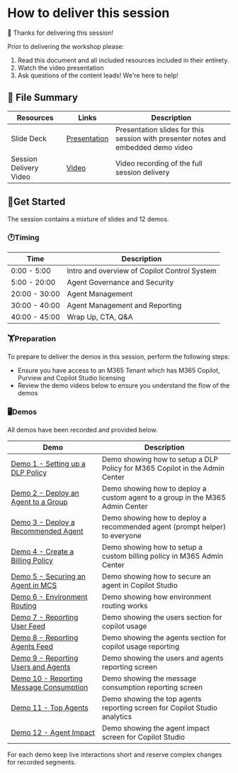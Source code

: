 # How to deliver this session

🥇 Thanks for delivering this session!

Prior to delivering the workshop please:

1. Read this document and all included resources included in their entirety.
2. Watch the video presentation
3. Ask questions of the content leads! We're here to help!

## 📁 File Summary

| Resources          | Links                            | Description |
|-------------------|----------------------------------|-------------------|
| Slide Deck      |  [Presentation](https://assetsmanagement952e.blob.core.windows.net/assets/BRK422%20Deploy%20and%20manage%20agents%20securely%20at%20scale%20with%20the%20Copilot%20Control%20System/BRK422_Presentation_V1.0.pptx)  | Presentation slides for this session with presenter notes and embedded demo video |
| Session Delivery Video     |  [Video](https://youtu.be/AWMAaRC3H0I) | Video recording of the full session delivery |

## 🚀Get Started

The session contains a mixture of slides and 12 demos.

### 🕐Timing

| Time        | Description
--------------|-------------
0:00 - 5:00   | Intro and overview of Copilot Control System
5:00 - 20:00  | Agent Governance and Security
20:00 - 30:00 | Agent Management
30:00 - 40:00 | Agent Management and Reporting
40:00 - 45:00 | Wrap Up, CTA, Q&A

### 🏋️Preparation

To prepare to deliver the demos in this session, perform the following steps:
- Ensure you have access to an M365 Tenant which has M365 Copilot, Purview and Copilot Studio licensing
- Review the demo videos below to ensure you understand the flow of the demos

### 🖥️Demos

All demos have been recorded and provided below.

| Demo | Description |
|---|---|
| [Demo 1 - Setting up a DLP Policy](https://assetsmanagement952e.blob.core.windows.net/assets/BRK422%20Deploy%20and%20manage%20agents%20securely%20at%20scale%20with%20the%20Copilot%20Control%20System/BRK422_Demo1_DLPPolicy_V1.0.mp4) | Demo showing how to setup a DLP Policy for M365 Copilot in the Admin Center |
| [Demo 2 - Deploy an Agent to a Group](https://assetsmanagement952e.blob.core.windows.net/assets/BRK422%20Deploy%20and%20manage%20agents%20securely%20at%20scale%20with%20the%20Copilot%20Control%20System/BRK422_Demo2_DeployToGroup_V1.0.mp4) | Demo showing how to deploy a custom agent to a group in the M365 Admin Center |
| [Demo 3 - Deploy a Recommended Agent](https://assetsmanagement952e.blob.core.windows.net/assets/BRK422%20Deploy%20and%20manage%20agents%20securely%20at%20scale%20with%20the%20Copilot%20Control%20System/BRK422_Demo3_DeployRecommended_V1.0.mp4) | Demo showing how to deploy a recommended agent (prompt helper) to everyone |
| [Demo 4 - Create a Billing Policy](https://assetsmanagement952e.blob.core.windows.net/assets/BRK422%20Deploy%20and%20manage%20agents%20securely%20at%20scale%20with%20the%20Copilot%20Control%20System/BRK422_Demo4_CreateBillingPolicy_V1.0.mp4) | Demo showing how to setup a custom billing policy in M365 Admin Center |
| [Demo 5 - Securing an Agent in MCS](https://assetsmanagement952e.blob.core.windows.net/assets/BRK422%20Deploy%20and%20manage%20agents%20securely%20at%20scale%20with%20the%20Copilot%20Control%20System/BRK422_Demo5_SecuringinMCS_V1.0.mp4) | Demo showing how to secure an agent in Copilot Studio|
[Demo 6 - Environment Routing](https://assetsmanagement952e.blob.core.windows.net/assets/BRK422%20Deploy%20and%20manage%20agents%20securely%20at%20scale%20with%20the%20Copilot%20Control%20System/BRK422_Demo6_EnvRouting_V1.0.mp4) | Demo showing how environment routing works|
[Demo 7 - Reporting User Feed](https://assetsmanagement952e.blob.core.windows.net/assets/BRK422%20Deploy%20and%20manage%20agents%20securely%20at%20scale%20with%20the%20Copilot%20Control%20System/BRK422_Demo7_Reporting_V1.0.mp4) | Demo showing the users section for copilot usage|
[Demo 8 - Reporting Agents Feed](https://assetsmanagement952e.blob.core.windows.net/assets/BRK422%20Deploy%20and%20manage%20agents%20securely%20at%20scale%20with%20the%20Copilot%20Control%20System/BRK422_Demo8_ReportingAgents_V1.0.mp4) | Demo showing the agents section for copilot usage reporting |
[Demo 9 - Reporting Users and Agents](https://assetsmanagement952e.blob.core.windows.net/assets/BRK422%20Deploy%20and%20manage%20agents%20securely%20at%20scale%20with%20the%20Copilot%20Control%20System/BK422_Demo9_ReportingUsersAndAgents_V1.0.mp4) | Demo showing the users and agents reporting screen|
[Demo 10 - Reporting Message Consumption](https://assetsmanagement952e.blob.core.windows.net/assets/BRK422%20Deploy%20and%20manage%20agents%20securely%20at%20scale%20with%20the%20Copilot%20Control%20System/BRK422_Demo10_ReportingMessageConsumption_V1.0.mp4) | Demo showing the message consumption reporting screen|
[Demo 11 - Top Agents](https://assetsmanagement952e.blob.core.windows.net/assets/BRK422%20Deploy%20and%20manage%20agents%20securely%20at%20scale%20with%20the%20Copilot%20Control%20System/BRK422_Demo11_MCSTopAgentsmp4_V1.0.mp4) | Demo showing the top agents reporting screen for Copilot Studio analytics|
[Demo 12 - Agent Impact](https://assetsmanagement952e.blob.core.windows.net/assets/BRK422%20Deploy%20and%20manage%20agents%20securely%20at%20scale%20with%20the%20Copilot%20Control%20System/BRK422_Demo12_MCSAgentImpact_V1.0.mp4) | Demo showing the agent impact screen for Copilot Studio|

For each demo keep live interactions short and reserve complex changes for recorded segments.

